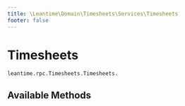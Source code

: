```yaml
---
title: \Leantime\Domain\Timesheets\Services\Timesheets
footer: false
---
```


# Timesheets




`leantime.rpc.Timesheets.Timesheets.`


## Available Methods

